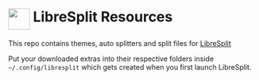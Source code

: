 # <img src="https://github.com/wins1ey/LibreSplit/assets/34382191/e81414b0-38b5-495f-ac9f-7510edd70547" width=43 align=top> LibreSplit Resources

This repo contains themes, auto splitters and split files for [LibreSplit](https://github.com/wins1ey/LibreSplit)

Put your downloaded extras into their respective folders inside `~/.config/libresplit` which gets created when you first launch LibreSplit.
